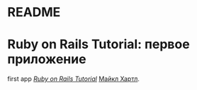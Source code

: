 # README

# Ruby on Rails Tutorial: первое приложение
first app
[*Ruby on Rails Tutorial*](http://railstutorial.org/)
 [Майкл Хартл](http://michaelhartl.com/).